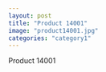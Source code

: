 ```yaml
---
layout: post
title: "Product 14001"
image: "product14001.jpg"
categories: "category1"
---
```

Product 14001
